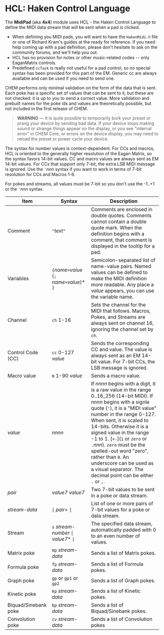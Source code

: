 # HCL: Haken Control Language

The **MidiPad** (aka **4x4**) module uses HCL - the Haken Control Language to define the MIDI data stream that will be sent when a pad is clicked.

- When defiining you MIDI pads, you will want to have the `HakenMidi.h` file or one of Richard Kram's guides at the ready for reference.
  If you need help coming up with a pad definition, please don't hesitate to ask on the community forums, and we'll help you out.
- HCL has no provision for notes or other music-related codes -- only EaganMatrix controls.
- Predefined `ccTask` is really not useful for a pad control, so no special syntax has been provided for this part of the EM.
  Generic cc are always available and can be used if you need to send one.

CHEM performs only minimal validation on the form of the data that is sent.
Each poke has a specific set of values that can be sent to it, but these are not checked: it is up to you to send a correct value.
More validation and prebuilt names for the poke ids and values are theoretically possible, but not included in the first release of CHEM.

> **WARNING** —
> It is quite possible to temporarily bork your preset or prang your device by sending bad data.
> If your device stops making sound or strange things appear on the display,
> or you see "internal error" in CHEM Core, or errors on the device display,
> you may need to reload the preset or power cycle your device.

The syntax for number values is context-dependent.
For CCs and macros, HCL is oriented to the generally higher resolution of the Eagan Matrix, so the syntax favors 14-bit values.
CC and macro values are always sent as EM 14-bit values.
For CCs that support only 7-bit, the extra LSB MIDI message is ignored.
Use the `'`_nnn_ syntax if you want to work in terms of 7-bit resolution for CCs and Macros 1-6.

For pokes and streams, all values must be 7-bit so you don't use the -1..+1 or the `'`_nnn_ syntax.

| Item | Syntax | Description |
| -- | -- | -- |
| Comment | `"`_text_`"` | Comments are enclosed in double quotes. Comments cannot contain a double quote mark. When the definition begins with a comment, that comment is displayed in the tooltip for a pad. |
| Variables | `{`_name_`=`_value_ (`;` _name_`=`_value_)* `}` | Semicolon-separated list of name-value pairs. Named values can be defined to make the MIDI definition more readable. Any place a _value_ appears, you can use the variable name. |
| Channel | `ch` 1-16 | Sets the channel for the MIDI that follows. Macros, Pokes, and Streams are always sent on channel 16, ignoring the channel set by `ch`. |
| Control Code (CC) | `cc` 0-127 _value_ | Sends the corresponding CC and value. The value is always sent as an EM 14-bit value. For 7-bit CCs, the LSB message is ignored. |
| Macro value |  `m` 1-90 _value_ | Sends a macro value. |
| _value_ | _nnnn_ | If _nnnn_ begins with a digit, it is a raw value in the range 0..16_256 (14-bit MIDI). If _nnnn_ begins with a signle quote (`'`), it is a "MIDI value" number in the range 0-127. When sent, it is scaled to 14-bits. Otherwise it is a signed value in the range -1 to 1. [`+-`](`1` or `zero` or `.`_nnn_). `zero` must be the spelled-out word "zero", rather than `0`. An underscore can be used as a visual separator. The decimal point can be either `.` or `,`. |
| _pair_ | _value7_ _value7_ | Two 7-bit values to be sent in a poke or data stream. |
| _stream-data_ | `[` _pair_+ `]` | List of one or more pairs of 7-bit values for a poke or data stream. |
| Stream | `s` _stream-number_ `[` _value7_* `]` | The specified data stream, automatically padded with 0 to an even number of values. |
| Matrix poke | `mp` _stream-data_ | Sends a list of Matrix pokes. |
| Formula poke | `fp` _stream-data_ | Sends a list of Formula pokes. |
| Graph poke | `gp` or `gp1` or `gp2` | Sends a list of Graph pokes. |
| Kinetic poke  | `kp` _stream-data_ | Sends a list of Kinetic pokes. |
| Biquad/Sinebank poke | `bp` _stream-data_ | Sends a list of Biquad/Sinebank pokes. |
| Convolution poke | `cv` _stream-data_ | Sends a list of Convolution pokes |
